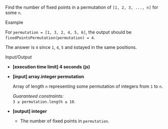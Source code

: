 
Find the number of  fixed points  in a permutation of  `[1, 2, 3, ..., n]`  for some  `n`.

Example

For  `permutation = [1, 3, 2, 4, 5, 6]`, the output should be  
`fixedPointsPermutation(permutation) = 4`.

The answer is  `4`  since  `1`,  `4`,  `5`  and  `6`stayed in the same positions.

Input/Output

-   **[execution time limit] 4 seconds (js)**
    
-   **[input] array.integer permutation**
    
    Array of length  `n`  representing some permutation of integers from  `1`  to  `n`.
    
    _Guaranteed constraints:_  
    `3 ≤ permutation.length ≤ 10`.
    
-   **[output] integer**
    
    -   The number of fixed points in  `permutation`.